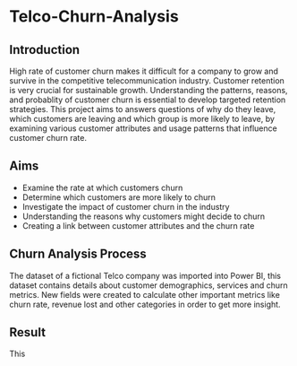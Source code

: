 # Telco-Churn-Analysis

## **Introduction**
High rate of customer churn makes it difficult for a company to grow and survive in the competitive telecommunication industry. Customer retention is very crucial for sustainable growth. Understanding the patterns, reasons, and probablity of customer churn is essential to develop targeted retention strategies. This project aims to answers questions of why do they leave, which customers are leaving and which group is more likely to leave, by examining various customer attributes and usage patterns that influence customer churn rate.

## **Aims**
- Examine the rate at which customers churn
- Determine which customers are more likely to churn
- Investigate the impact of customer churn in the industry
- Understanding the reasons why customers might decide to churn
- Creating a link between customer attributes and the churn rate
  
## **Churn Analysis Process**
The dataset of a fictional Telco company was imported into Power BI, this dataset contains details about customer demographics, services and churn metrics.
New fields were created to calculate other important metrics like churn rate, revenue lost and other categories in order to get more insight.

## **Result**
This 

